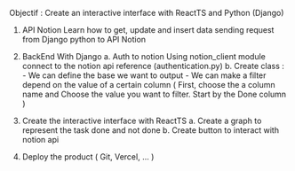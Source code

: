 Objectif :  Create an interactive interface with ReactTS and Python (Django)
1. API Notion
    Learn how to get, update and insert data sending request from Django python to API Notion
2. BackEnd With Django
    a. Auth to notion
        Using notion_client module connect to the notion api reference (authentication.py)
    b. Create class :
        - We can define the base we want to output
        - We can make a filter depend on the value of a certain column
        ( First, choose the a column name and Choose the value you want to filter. Start by the Done column )

3. Create the interactive interface with ReactTS
    a. Create a graph to represent the task done and not done
    b. Create button to interact with notion api
4. Deploy the product ( Git, Vercel, ... )